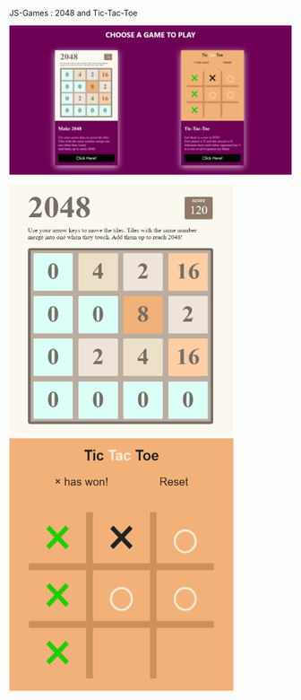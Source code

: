 JS-Games : 2048 and Tic-Tac-Toe

![screenshot](Screenshot_1.png)
<!-- MAKE 2048             |  TIC-TAC-TOE
:-------------------------:|:-------------------------:
![2048](Make-2048/Screenshot_2048.png)  |  ![tictactoe](Tic-Tac-Toe/Screenshot_tictactoe.png)
 -->
<p float="left">
  <img src="Make-2048/Screenshot_2048.png" width="400" height="450" />
  <img src="Tic-Tac-Toe/Screenshot_tictactoe.png" width="400" height="450"/> </p>
<!--   <img src="/img3.png" width="100" /> -->

